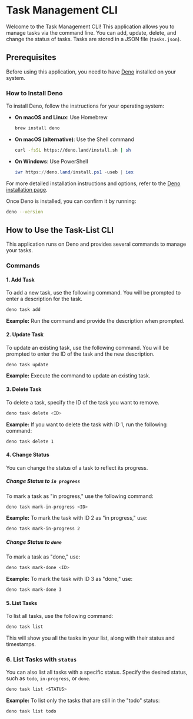 # Task Management CLI

Welcome to the Task Management CLI! This application allows you to manage tasks via the command line. You can add, update, delete, and change the status of tasks. Tasks are stored in a JSON file (`tasks.json`).

## Prerequisites

Before using this application, you need to have [Deno](https://deno.land/) installed on your system.

### How to Install Deno

To install Deno, follow the instructions for your operating system:

- **On macOS and Linux**: Use Homebrew
  ```bash
  brew install deno
  ```

- **On macOS (alternative)**: Use the Shell command
  ```bash
  curl -fsSL https://deno.land/install.sh | sh
  ```

- **On Windows**: Use PowerShell
  ```powershell
  iwr https://deno.land/install.ps1 -useb | iex
  ```

For more detailed installation instructions and options, refer to the [Deno installation page](https://deno.land/manual/getting_started/installation).

Once Deno is installed, you can confirm it by running:

```bash
deno --version
```

## How to Use the Task-List CLI

This application runs on Deno and provides several commands to manage your tasks.

### Commands

#### 1. Add Task

To add a new task, use the following command. You will be prompted to enter a description for the task.

```bash
deno task add
```

**Example:** Run the command and provide the description when prompted.

#### 2. Update Task

To update an existing task, use the following command. You will be prompted to enter the ID of the task and the new description.

```bash
deno task update
```

**Example:** Execute the command to update an existing task.

#### 3. Delete Task

To delete a task, specify the ID of the task you want to remove.

```bash
deno task delete <ID>
```

**Example:** If you want to delete the task with ID 1, run the following command:

```bash
deno task delete 1
```

#### 4. Change Status

You can change the status of a task to reflect its progress.

##### Change Status to `in progress`

To mark a task as "in progress," use the following command:

```bash
deno task mark-in-progress <ID>
```

**Example:** To mark the task with ID 2 as "in progress," use:

```bash
deno task mark-in-progress 2
```

##### Change Status to `done`

To mark a task as "done," use:

```bash
deno task mark-done <ID>
```

**Example:** To mark the task with ID 3 as "done," use:

```bash
deno task mark-done 3
```

#### 5. List Tasks

To list all tasks, use the following command:

```bash
deno task list
```

This will show you all the tasks in your list, along with their status and timestamps.

### 6. List Tasks with `status`

You can also list all tasks with a specific status. Specify the desired status, such as `todo`, `in-progress`, or `done`.

```bash
deno task list <STATUS>
```

**Example:** To list only the tasks that are still in the "todo" status:

```bash
deno task list todo
```